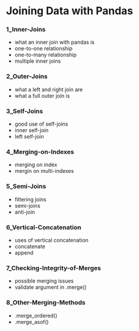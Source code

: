 # Joining Data with Pandas

### 1_Inner-Joins

- what an inner join with pandas is
- one-to-one relationship
- one-to-many relationship
- multiple inner joins

### 2_Outer-Joins

- what a left and right join are
- what a full outer join is

### 3_Self-Joins

- good use of self-joins
- inner self-join
- left self-join

### 4_Merging-on-Indexes

- merging on index
- mergin on multi-indexes

### 5_Semi-Joins

- filtering joins
- semi-joins
- anti-join

### 6_Vertical-Concatenation

- uses of vertical concatenation
- concatenate
- append

### 7_Checking-Integrity-of-Merges

- possible merging issues
- validate argument in .merge()

### 8_Other-Merging-Methods

- .merge_ordered()
- .merge_asof()

